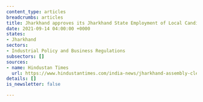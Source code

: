 ```yaml
---
content_type: articles
breadcrumbs: articles
title: Jharkhand approves its Jharkhand State Employment of Local Candidates
date: 2021-09-14 04:00:00 +0000
states:
- Jharkhand
sectors:
- Industrial Policy and Business Regulations
subsectors: []
sources:
- name: Hindustan Times
  url: https://www.hindustantimes.com/india-news/jharkhand-assembly-clears-bill-on-75-quota-for-locals-in-private-sector-101631126684055.html
details: []
is_newsletter: false

---
```

